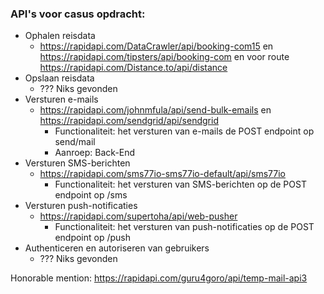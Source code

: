 ### API's voor casus opdracht:

- Ophalen reisdata
    - https://rapidapi.com/DataCrawler/api/booking-com15
      en https://rapidapi.com/tipsters/api/booking-com en voor route https://rapidapi.com/Distance.to/api/distance
- Opslaan reisdata
    - ??? Niks gevonden
- Versturen e-mails
    - https://rapidapi.com/johnmfula/api/send-bulk-emails
      en https://rapidapi.com/sendgrid/api/sendgrid
        - Functionaliteit: het versturen van e-mails de POST endpoint op send/mail
        - Aanroep: Back-End
- Versturen SMS-berichten
    - https://rapidapi.com/sms77io-sms77io-default/api/sms77io
        - Functionaliteit: het versturen van SMS-berichten op de POST endpoint op /sms
- Versturen push-notificaties
    - https://rapidapi.com/supertoha/api/web-pusher
        - Functionaliteit: het versturen van push-notificaties op de POST endpoint op /push
- Authenticeren en autoriseren van gebruikers
    - ??? Niks gevonden

Honorable mention: https://rapidapi.com/guru4goro/api/temp-mail-api3